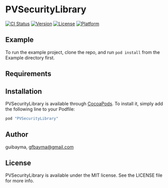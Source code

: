 # PVSecurityLibrary

[![CI Status](http://img.shields.io/travis/guibayma/PVSecurityLibrary.svg?style=flat)](https://travis-ci.org/guibayma/PVSecurityLibrary)
[![Version](https://img.shields.io/cocoapods/v/PVSecurityLibrary.svg?style=flat)](http://cocoapods.org/pods/PVSecurityLibrary)
[![License](https://img.shields.io/cocoapods/l/PVSecurityLibrary.svg?style=flat)](http://cocoapods.org/pods/PVSecurityLibrary)
[![Platform](https://img.shields.io/cocoapods/p/PVSecurityLibrary.svg?style=flat)](http://cocoapods.org/pods/PVSecurityLibrary)

## Example

To run the example project, clone the repo, and run `pod install` from the Example directory first.

## Requirements

## Installation

PVSecurityLibrary is available through [CocoaPods](http://cocoapods.org). To install
it, simply add the following line to your Podfile:

```ruby
pod "PVSecurityLibrary"
```

## Author

guibayma, gfbayma@gmail.com

## License

PVSecurityLibrary is available under the MIT license. See the LICENSE file for more info.
